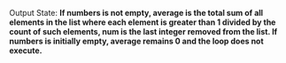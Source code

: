 Output State: **If numbers is not empty, average is the total sum of all elements in the list where each element is greater than 1 divided by the count of such elements, num is the last integer removed from the list. If numbers is initially empty, average remains 0 and the loop does not execute.**